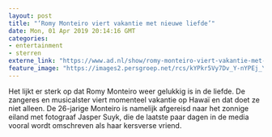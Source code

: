 ```yaml
---
layout: post
title: "‘Romy Monteiro viert vakantie met nieuwe liefde’"
date: Mon, 01 Apr 2019 20:14:16 GMT
categories: 
- entertainment 
- sterren 
externe_link: "https://www.ad.nl/show/romy-monteiro-viert-vakantie-met-nieuwe-liefde~aac3faf7/"
feature_image: "https://images2.persgroep.net/rcs/kYPkr5Vy7Dv_Y-nYPEj_YVfopJw/diocontent/135968945/_fitwidth/400/?appId=21791a8992982cd8da851550a453bd7f&quality=0.7"
---
```


Het lijkt er sterk op dat Romy Monteiro weer gelukkig is in de liefde. De zangeres en musicalster viert momenteel vakantie op Hawaï en dat doet ze niet alleen. De 26-jarige Monteiro is namelijk afgereisd naar het zonnige eiland met fotograaf Jasper Suyk, die de laatste paar dagen in de media vooral wordt omschreven als haar kersverse vriend.
